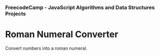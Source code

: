 ### FreecodeCamp - JavaScript Algorithms and Data Structures Projects
# Roman Numeral Converter

Convert numbers into a roman numeral.
